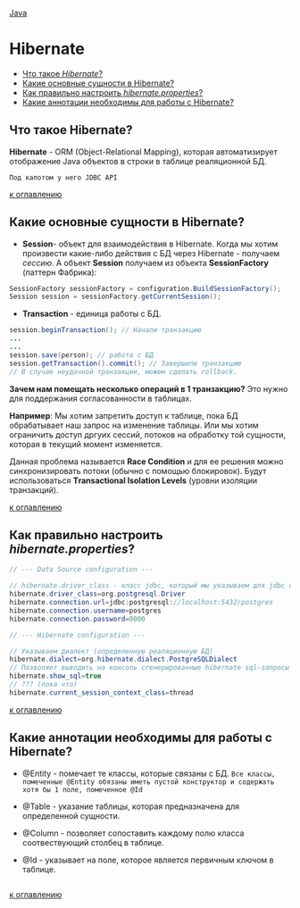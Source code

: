 [Java](README.md)

# Hibernate
  - [Что такое _Hibernate_?](#что-такое-hibernate)
  - [Какие основные сущности в Hibernate?](#какие-основные-сущности-в-hibernate)
  - [Как правильно настроить _hibernate.properties_?](#как-правильно-настроить-hibernate.properties)
  - [Какие аннотации необходимы для работы с Hibernate?](#какие-аннотации-необходимы-для-работы-с-hibernate)

## Что такое Hibernate?
__Hibernate__ - ORM (Object-Relational Mapping), которая автоматизирует отображение Java объектов в строки в таблице реаляционной БД. 

`Под капотом у него JDBC API`

[к оглавлению](#Hibernate)

## Какие основные сущности в Hibernate?
+ __Session__- объект для взаимодействия в Hibernate. Когда мы хотим произвести какие-либо действия с БД через  Hibernate - получаем _сессию_. А объект __Session__ получаем из объекта __SessionFactory__ (паттерн Фабрика):
```java
SessionFactory sessionFactory = configuration.BuildSessionFactory();
Session session = sessionFactory.getCurrentSession();
``` 

+ __Transaction__ - единица работы с БД.
```java
session.beginTransaction(); // Начали транзакцию
...
...
session.save(person); // работа с БД
session.getTransaction().commit(); // Завершили транзакцию
// В случае неудачной транзакции, можем сделать rollback.
```

__Зачем нам помещать несколько операций в 1 транзакцию?__
Это нужно для поддержания согласованности в таблицах. 

__Например__: Мы хотим запретить доступ к таблице, пока БД обрабатывает наш запрос на изменение таблицы. Или мы хотим ограничить доступ дргуих сессий, потоков на обработку той сущности, которая в текущий момент изменяется.

Данная проблема называется __Race Condition__ и для ее решения можно синхронизировать потоки (обычно с помощью блокировок). Будут использоваться __Тransactional Isolation Levels__ (уровни изоляции транзакций).

[к оглавлению](#Hibernate)

## Как правильно настроить _hibernate.properties_?
```java
// --- Data Source configuration ---

// hibernate.driver_class - класс jdbc, который мы указываем для jdbc driver
hibernate.driver_class=org.postgresql.Driver
hibernate.connection.url=jdbc:postgresql://localhost:5432/postgres
hibernate.connection.username=postgres
hibernate.connection.password=0000

// --- Hibernate configuration ---

// Указываем диалект (определенную реаляционную БД)
hibernate.dialect=org.hibernate.dialect.PostgreSQLDialect
// Позволяет выводить на консоль сгенерированные hibernate sql-запросы
hibernate.show_sql=true
// ??? (пока что)
hibernate.current_session_context_class=thread
```

[к оглавлению](#Hibernate)

## Какие аннотации необходимы для работы с Hibernate?
+ @Entity - помечает те классы, которые связаны с БД.
``Все классы, помеченные @Entity обязаны иметь пустой конструктор и содержать хотя бы 1 поле, помеченное @Id``

+ @Table - указание таблицы, которая предназначена для определенной сущности.

+ @Column - позволяет сопоставить каждому полю класса соотвествующий столбец в таблице.

+ @Id - указывает на поле, которое является первичным ключом в таблице.

```java

```

[к оглавлению](#Hibernate)

